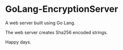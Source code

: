 # GoLang-EncryptionServer

A web server built using Go Lang.

The web server creates Sha256 encoded strings.

Happy days.
